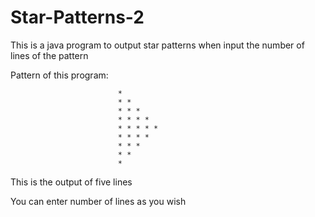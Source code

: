 # Star-Patterns-2

This is a java program to output star patterns when input the number of lines of the pattern

Pattern of this program:            
                                      
                            * 
                            * * 
                            * * * 
                            * * * * 
                            * * * * * 
                            * * * * 
                            * * * 
                            * * 
                            * 
                                      
                                      
This is the output of five lines

You can enter number of lines as you wish
